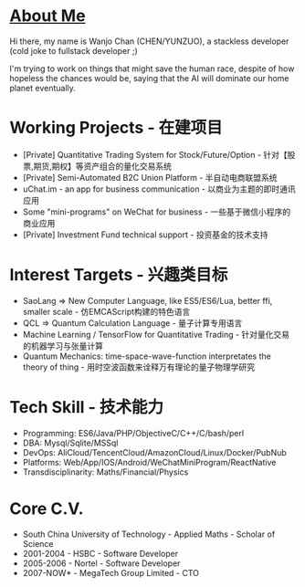 # [About Me](https://trello.com/b/QqM8jOJG/wanjochan)

  Hi there, my name is Wanjo Chan (CHEN/YUNZUO), a stackless developer (cold joke to fullstack developer ;)
  
  I'm trying to work on things that might save the human race, despite of how hopeless the chances would be, saying that the AI will dominate our home planet eventually.

# Working Projects - 在建项目

* [Private] Quantitative Trading System for Stock/Future/Option - 针对【股票,期货,期权】等资产组合的量化交易系统
* [Private] Semi-Automated B2C Union Platform - 半自动电商联盟系统
* uChat.im - an app for business communication - 以商业为主题的即时通讯应用
* Some "mini-programs" on WeChat for business - 一些基于微信小程序的商业应用
* [Private] Investment Fund technical support - 投资基金的技术支持

# Interest Targets - 兴趣类目标

* SaoLang => New Computer Language, like ES5/ES6/Lua, better ffi, smaller scale - 仿EMCAScript构建的特色语言
* QCL => Quantum Calculation Language - 量子计算专用语言
* Machine Learning / TensorFlow for Quantitative Trading - 针对量化交易的机器学习与张量计算
* Quantum Mechanics: time-space-wave-function interpretates the theory of thing - 用时空波函数来诠释万有理论的量子物理学研究

# Tech Skill - 技术能力

* Programming: ES6/Java/PHP/ObjectiveC/C++/C/bash/perl
* DBA: Mysql/Sqlite/MSSql
* DevOps: AliCloud/TencentCloud/AmazonCloud/Linux/Docker/PubNub
* Platforms: Web/App/IOS/Android/WeChatMiniProgram/ReactNative
* Transdisciplinarity: Maths/Financial/Physics


# Core C.V.

* South China University of Technology - Applied Maths - Scholar of Science
* 2001-2004 - HSBC - Software Developer
* 2005-2006 - Nortel - Software Developer
* 2007-NOW* - MegaTech Group Limited - CTO
